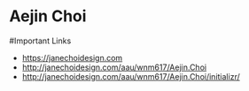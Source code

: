 # Aejin Choi

#Important Links

- https://janechoidesign.com
- http://janechoidesign.com/aau/wnm617/Aejin.Choi 
- http://janechoidesign.com/aau/wnm617/Aejin.Choi/initializr/
